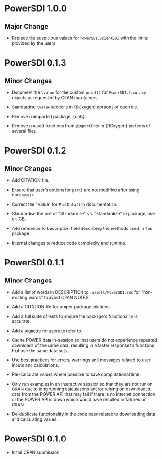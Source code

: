 # PowerSDI 1.0.0

## Major Change

-   Replace the suspicious values for `PowerSDI.ScientSDI` with the limits provided by the users.

# PowerSDI 0.1.3

## Minor Changes

-   Document the `\value` for the custom `print()` for `PowerSDI.Accuracy` objects as requested by CRAN maintainers.

-   Standardise `\value` sections in {ROxygen} portions of each file.

-   Remove unimported package, {utils}.

-   Remove unused functions from `@importFrom` in {ROxygen} portions of several files.

# PowerSDI 0.1.2

## Minor Changes

-   Add CITATION file.

-   Ensure that user's options for `par()` are not modified after using `PlotData()`.

-   Correct the "Value" for `PlotData()` in documentation.

-   Standardise the use of "Standardise" vs. "Standardize" in package, use en-GB.

-   Add reference to Description field describing the methods used in this package.

-   Internal changes to reduce code complexity and runtime.

# PowerSDI 0.1.1

## Minor Changes

-   Add a list of words in DESCRIPTION to `.aspell/PowerSDI.rds` for "non-existing words" to avoid CRAN NOTES.

-   Add a CITATION file for proper package citations.

-   Add a full suite of tests to ensure the package's functionality is accurate.

-   Add a vignette for users to refer to.

-   Cache POWER data in-session so that users do not experience repeated downloads of the same data, resulting in a faster response to functions that use the same data sets.

-   Use best practices for errors, warnings and messages related to user inputs and calculations.

-   Pre-calculate values where possible to save computational time.

-   Only run examples in an interactive session so that they are not run on CRAN due to long running calculations and/or relying on downloaded data from the POWER API that may fail if there is no Internet connection or the POWER API is down which would have resulted in failures on CRAN.

-   De-duplicate functionality in the code base related to downloading data and calculating values.

# PowerSDI 0.1.0

-   Initial CRAN submission.
